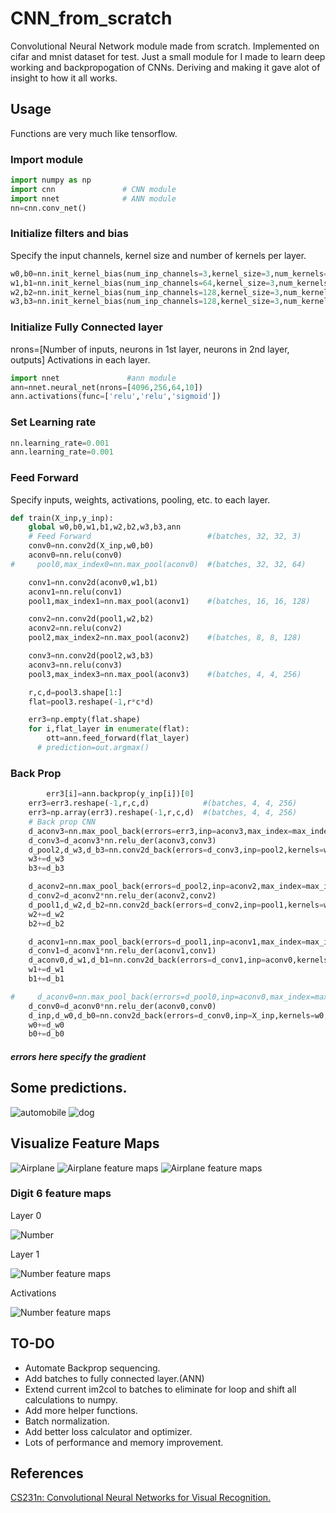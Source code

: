 # CNN_from_scratch

Convolutional Neural Network module made from scratch. Implemented on cifar and mnist dataset for 
test.
Just a small module for I made to learn deep working and backpropogation of CNNs. Deriving and making it gave alot of insight to how it all works.

## Usage

Functions are very much like tensorflow.

### Import module

```python
import numpy as np
import cnn               # CNN module
import nnet              # ANN module
nn=cnn.conv_net()
```

### Initialize filters and bias

Specify the input channels, kernel size and number of kernels per layer.

```python
w0,b0=nn.init_kernel_bias(num_inp_channels=3,kernel_size=3,num_kernels=64)
w1,b1=nn.init_kernel_bias(num_inp_channels=64,kernel_size=3,num_kernels=128)
w2,b2=nn.init_kernel_bias(num_inp_channels=128,kernel_size=3,num_kernels=128)
w3,b3=nn.init_kernel_bias(num_inp_channels=128,kernel_size=3,num_kernels=256)
```

### Initialize Fully Connected layer

nrons=[Number of inputs, neurons in 1st layer, neurons in 2nd layer, outputs]
Activations in each layer.

```python
import nnet               #ann module
ann=nnet.neural_net(nrons=[4096,256,64,10])
ann.activations(func=['relu','relu','sigmoid'])
```

### Set Learning rate

```python
nn.learning_rate=0.001
ann.learning_rate=0.001
```

### Feed Forward

Specify inputs, weights, activations, pooling, etc. to each layer.

```python
def train(X_inp,y_inp):
    global w0,b0,w1,b1,w2,b2,w3,b3,ann
    # Feed Forward                          #(batches, 32, 32, 3)
    conv0=nn.conv2d(X_inp,w0,b0)
    aconv0=nn.relu(conv0)
#     pool0,max_index0=nn.max_pool(aconv0)  #(batches, 32, 32, 64)

    conv1=nn.conv2d(aconv0,w1,b1)
    aconv1=nn.relu(conv1)
    pool1,max_index1=nn.max_pool(aconv1)    #(batches, 16, 16, 128)

    conv2=nn.conv2d(pool1,w2,b2)
    aconv2=nn.relu(conv2)
    pool2,max_index2=nn.max_pool(aconv2)    #(batches, 8, 8, 128)

    conv3=nn.conv2d(pool2,w3,b3)
    aconv3=nn.relu(conv3)
    pool3,max_index3=nn.max_pool(aconv3)    #(batches, 4, 4, 256)

    r,c,d=pool3.shape[1:]
    flat=pool3.reshape(-1,r*c*d)

    err3=np.empty(flat.shape)
    for i,flat_layer in enumerate(flat):
        ott=ann.feed_forward(flat_layer)
      # prediction=out.argmax()
```
### Back Prop
```python
        err3[i]=ann.backprop(y_inp[i])[0]
    err3=err3.reshape(-1,r,c,d)            #(batches, 4, 4, 256)
    err3=np.array(err3).reshape(-1,r,c,d)  #(batches, 4, 4, 256)
    # Back prop CNN
    d_aconv3=nn.max_pool_back(errors=err3,inp=aconv3,max_index=max_index3)
    d_conv3=d_aconv3*nn.relu_der(aconv3,conv3)
    d_pool2,d_w3,d_b3=nn.conv2d_back(errors=d_conv3,inp=pool2,kernels=w3,biases=b3)
    w3+=d_w3
    b3+=d_b3

    d_aconv2=nn.max_pool_back(errors=d_pool2,inp=aconv2,max_index=max_index2)
    d_conv2=d_aconv2*nn.relu_der(aconv2,conv2)
    d_pool1,d_w2,d_b2=nn.conv2d_back(errors=d_conv2,inp=pool1,kernels=w2,biases=b2)
    w2+=d_w2
    b2+=d_b2

    d_aconv1=nn.max_pool_back(errors=d_pool1,inp=aconv1,max_index=max_index1)
    d_conv1=d_aconv1*nn.relu_der(aconv1,conv1)
    d_aconv0,d_w1,d_b1=nn.conv2d_back(errors=d_conv1,inp=aconv0,kernels=w1,biases=b1)
    w1+=d_w1
    b1+=d_b1

#     d_aconv0=nn.max_pool_back(errors=d_pool0,inp=aconv0,max_index=max_index0)
    d_conv0=d_aconv0*nn.relu_der(aconv0,conv0)
    d_inp,d_w0,d_b0=nn.conv2d_back(errors=d_conv0,inp=X_inp,kernels=w0,biases=b0,layer=0) # layer 0 specifies to not back prop X_inp
    w0+=d_w0
    b0+=d_b0
```
#### *errors here specify the gradient*

## Some predictions.

![automobile](/pics/automobile.png?raw=true)
![dog](/pics/dog.png?raw=true)

## Visualize Feature Maps

![Airplane](/pics/airplane.png?raw=true)
![Airplane feature maps](/pics/airplane_feature_maps.png?raw=true)
![Airplane feature maps](/pics/airplane_feature_maps2.png?raw=true)

### Digit 6 feature maps
Layer 0

![Number](/pics/6_feature_maps1.png?raw=true)

Layer 1

![Number feature maps](/pics/6_feature_maps2.png?raw=true)

Activations

![Number feature maps](/pics/6_feature_maps3.png?raw=true)

## TO-DO

* Automate Backprop sequencing.
* Add batches to fully connected layer.(ANN)
* Extend current im2col to batches to eliminate for loop and shift all calculations to numpy.
* Add more helper functions.
* Batch normalization.
* Add better loss calculator and optimizer.
* Lots of performance and memory improvement.

## References

[CS231n: Convolutional Neural Networks for Visual Recognition.](https://cs231n.github.io/convolutional-networks/)